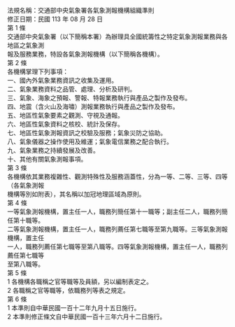 法規名稱：交通部中央氣象署各氣象測報機構組織準則  
修正日期：民國 113 年 08 月 28 日  
第 1 條  
交通部中央氣象署（以下簡稱本署）為辦理具全國統籌性之特定氣象測報業務與各地區之氣象測  
報及服務業務，特設各氣象測報機構（以下簡稱各機構）。  
第 2 條  
各機構掌理下列事項：  
一、國內外氣象業務資訊之收集及運用。  
二、氣象業務資料之品管、處理、分析及研判。  
三、氣象、海象之預報、警報、特報業務執行與產品之製作及發布。  
四、地震（含火山及海嘯）測報業務執行與產品之製作及發布。  
五、地區性氣象要素之觀測、守視及通報。  
六、地區性氣象資料之核校、統計及保存。  
七、地區性氣象測報資訊之校驗及服務；氣象災防之協助。  
八、氣象儀器之操作使用及維運；氣象電信業務之配合執行。  
九、氣象業務之持續發展及改善。  
十、其他有關氣象測報事項。  
第 3 條  
各機構依其業務複雜性、觀測特殊性及服務涵蓋性，分為一等、二等、三等、四等（各氣象測報  
機構等別如附表），其名稱以加冠地理區域為原則。  
第 4 條  
一等氣象測報機構，置主任一人，職務列簡任第十一職等；副主任二人，職務列簡任第十職等。  
二等氣象測報機構，置主任一人，職務列薦任第七職等至第九職等。三等氣象測報機構，置主任  
一人，職務列薦任第七職等至第八職等。四等氣象測報機構，置主任一人，職務列薦任第七職等  
至第八職等。  
第 5 條  
1 各機構各職稱之官等職等及員額，另以編制表定之。  
2 各職稱之官等職等，依職務列等表之規定。  
第 6 條  
1 本準則自中華民國一百十二年九月十五日施行。  
2 本準則修正條文自中華民國一百十三年六月十二日施行。  


